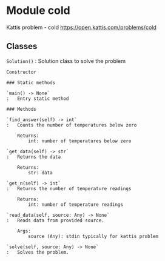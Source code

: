Module cold
===========
Kattis problem - cold
https://open.kattis.com/problems/cold

Classes
-------

`Solution()`
:   Solution class to solve the problem
    
    Constructor

    ### Static methods

    `main() ‑> None`
    :   Entry static method

    ### Methods

    `find_answer(self) ‑> int`
    :   Counts the number of temperatures below zero
        
        Returns:
            int: number of temperatures below zero

    `get_data(self) ‑> str`
    :   Returns the data
        
        Returns:
            str: data

    `get_n(self) ‑> int`
    :   Returns the number of temperature readings
        
        Returns:
            int: number of temperature readings

    `read_data(self, source: Any) ‑> None`
    :   Reads data from provided source.
        
        Args:
            source (Any): stdin typically for kattis problem

    `solve(self, source: Any) ‑> None`
    :   Solves the problem.
